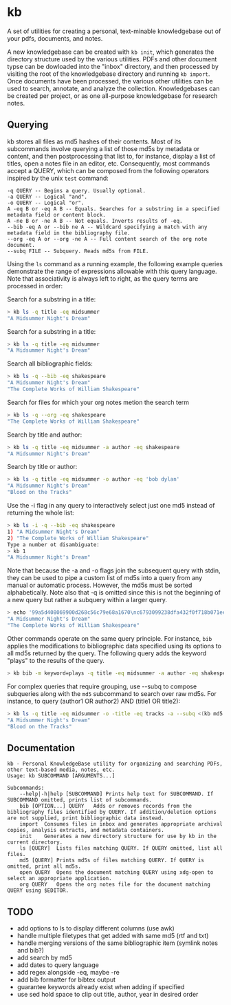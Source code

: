 # kb
A set of utilities for creating a personal, text-minable knowledgebase out of your pdfs, documents, and notes.

A new knowledgebase can be created with `kb init`, which generates the directory structure used by the various utilities. PDFs and other document typse can be dowloaded into the "inbox" directory, and then processed by visiting the root of the knowledgebase directory and running `kb import`. Once documents have been processed, the various other utilities can be used to search, annotate, and analyze the collection. Knowledgebases can be created per project, or as one all-purpose knowledgebase for research notes.

## Querying
kb stores all files as md5 hashes of their contents. Most of its subcommands involve querying a list of those md5s by metadata or content, and then postprocessing that list to, for instance, display a list of titles, open a notes file in an editor, etc. Consequently, most commands accept a QUERY, which can be composed from the following operators inspired by the unix `test` command:

```
-q QUERY -- Begins a query. Usually optional.
-a QUERY -- Logical "and".
-o QUERY -- Logical "or".
A -eq B or -eq A B -- Equals. Searches for a substring in a specified metadata field or content block.
A -ne B or -ne A B -- Not equals. Inverts results of -eq.
--bib -eq A or --bib ne A -- Wildcard specifying a match with any metadata field in the bibliography file.
--org -eq A or --org -ne A -- Full content search of the org note document.
--subq FILE -- Subquery. Reads md5s from FILE.
```

Using the `ls` command as a running example, the following example queries demonstrate the range of expressions allowable with this query language. Note that associativity is always left to right, as the query terms are processed in order:

Search for a substring in a title:
```zsh
> kb ls -q title -eq midsummer
"A Midsummer Night's Dream"
```

Search for a substring in a title:
```zsh
> kb ls -q title -eq midsummer
"A Midsummer Night's Dream"
```

Search all bibliographic fields:
```zsh
> kb ls -q --bib -eq shakespeare
"A Midsummer Night's Dream"
"The Complete Works of William Shakespeare"
```

Search for files for which your org notes metion the search term
```zsh
> kb ls -q --org -eq shakespeare
"The Complete Works of William Shakespeare"
```

Search by title and author:
```zsh
> kb ls -q title -eq midsummer -a author -eq shakespeare
"A Midsummer Night's Dream"
```

Search by title or author:
```zsh
> kb ls -q title -eq midsummer -o author -eq 'bob dylan'
"A Midsummer Night's Dream"
"Blood on the Tracks"
```

Use the -i flag in any query to interactively select just one md5 instead of returning the whole list:
```zsh
> kb ls -i -q --bib -eq shakespeare
1) "A Midsummer Night's Dream"
2) "The Complete Works of William Shakespeare"
Type a number ot disambiguate:
> kb 1
"A Midsummer Night's Dream"
```

Note that because the -a and -o flags join the subsequent query with stdin, they can be used to pipe a custom list of md5s into a query from any manual or automatic process. However, the md5s must be sorted alphabetically. Note also that -q is omitted since this is not the beginning of a new query but rather a subquery within a larger query.

```zsh
> echo '99a5d408069900d268c56c79e68a1670\nc6793099238dfa432f0f718b071ee8a5' | sort | kb ls -a
"A Midsummer Night's Dream"
"The Complete Works of William Shakespeare"
```

Other commands operate on the same query principle. For instance, `bib` applies the modifications to bibliographic data specified using its options to all md5s returned by the query. The following query adds the keyword "plays" to the results of the query.

```zsh
> kb bib -m keyword=plays -q title -eq midsummer -a author -eq shakespeare
```

For complex queries that require grouping, use --subq to compose subqueries along with the `md5` subcommand to search over raw md5s. For instance, to query (author1 OR author2) AND (title1 OR title2):
```zsh
> kb ls -q title -eq midsummer -o -title -eq tracks -a --subq <(kb md5 -q author -eq 'bob dylan' -o author -eq shakespeare)
"A Midsummer Night's Dream"
"Blood on the Tracks"
```

## Documentation
```
kb - Personal KnowledgeBase utility for organizing and searching PDFs, other text-based media, notes, etc.
Usage: kb SUBCOMMAND [ARGUMENTS...]

Subcommands:
	--help|-h|help [SUBCOMMAND]	Prints help text for SUBCOMMAND. If SUBCOMMAND omitted, prints list of subcommands.
	bib [OPTION...] QUERY	Adds or removes records from the bibliography files identified by QUERY. If addition/deletion options are not supplied, print bibliographic data instead.
	import 	Consumes files in inbox and generates appropriate archival copies, analysis extracts, and metadata containers.
	init 	Generates a new directory structure for use by kb in the current directory.
	ls [QUERY]	Lists files matching QUERY. If QUERY omitted, list all files.
	md5 [QUERY]	Prints md5s of files matching QUERY. If QUERY is omitted, print all md5s.
	open QUERY	Opens the document matching QUERY using xdg-open to select an appropriate application.
	org QUERY	Opens the org notes file for the document matching QUERY using $EDITOR.
```
## TODO
- add options to ls to display different columns (use awk)
- handle multiple filetypes that get added with same md5 (rtf and txt)
- handle merging versions of the same bibliographic item (symlink notes and bib?)
- add search by md5
- add dates to query language
- add regex alongside -eq, maybe -re
- add bib formatter for bibtex output
- guarantee keywords already exist when adding if specified
- use sed hold space to clip out title, author, year in desired order
